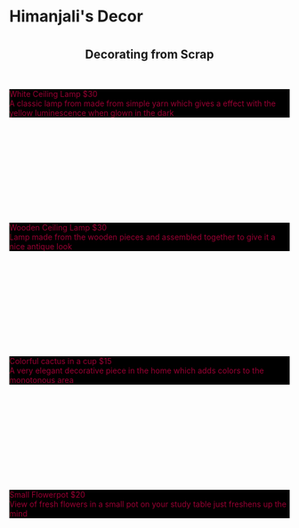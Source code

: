 <!DOCTYPE html>
<head>
  <style>
  
  body {
    font-family: helvetica, sans-serif;
    background-image:url("pexels-photo-131637.jpeg");
    background:cover;
    background-align:center;
    
    max-width: 600px;
    margin: 0 auto;
    /*background:#232323;*/
  }
  div {
    height: 200px;
    margin: 40px  0 0 0;
    border-radius:12px;
    background-size:cover;
  }
  
    h1 {
      font-family: 'Londrina Shadow', cursive;
      text-align:center;
      font-size:150px;
      margin:40px 0 0 0;
      color:#330011;
    }
    
    h2 {
      text-align:center;
      margin:0 0 50px 0;
    }
    p {
      color:#990033;
      background: black;
      background: linear-gradient(bottom, rgba(0,0,0,1), rgba(0,0,0,.4));
      background: -webkit-linear-gradient(botton,rgba(0,0,01),rgba(0,0,0,.4);
      background: -moz-linear-gradient(bottom, rgba(0,0,0,1), rgba(0,0,0,.4));
      text-align:justify;
      position:absolute;
      bottom: 0;
      margin: 0;
      line-height: 28px;
     transition: height .5s;
      -webkit-transition: height .5s;
      -moz-transition: height .5s;
    }
    .price {
      float: right;
    }
    .first {
      background-image:url("white-ceiling-lamp-38624.jpeg");
    }
    .second {
      background-image:url("abstract-close-up-dark-decor-276617.jpeg");
    }
    .third {
      background-image:url("art-artistic-beautiful-bloom-311458.jpeg");
    }
    .fourth {
      background-image:url("flowers-books-desk-house-48012.jpeg");
    }
  </style>
</head>

<h1>Himanjali's Decor<h1>
<h2>Decorating from Scrap</h2>

<body>
<div class="first">
  <p>White Ceiling Lamp <span class ="price">$30</span> <br />
    A classic lamp from made from simple yarn which gives a effect with the   yellow luminescence when glown in the dark
  </p>
</div>

<div class="second">
  <p>Wooden Ceiling Lamp <span class = "price">$30</span> <br />
    Lamp made from the wooden pieces and assembled together to give it a nice antique look
  </p>
</div>

<div class="third">
  <p> Colorful cactus in a cup <span class = "price"> $15</span> <br />
    A very elegant decorative piece in the home which adds colors to the monotonous area 
  </p>
</div>

<div class="fourth">
  <p> Small Flowerpot <span class = "price">$20</span> </br>
    View of fresh flowers in a small pot on your study table just freshens up the mind
  </p>
</div>
</body>
  


  
    

  
